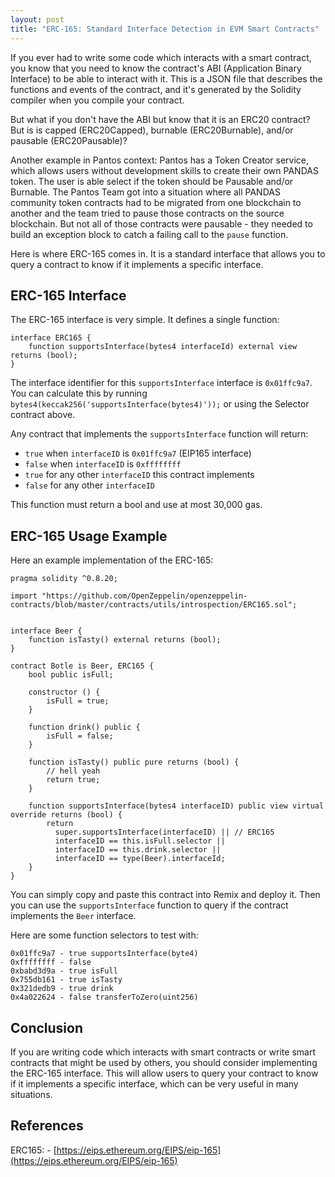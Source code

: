 ```yaml
---
layout: post
title: "ERC-165: Standard Interface Detection in EVM Smart Contracts"
---
```


If you ever had to write some code which interacts with a smart contract, you
know that you need to know the contract's ABI (Application Binary Interface) to
be able to interact with it. This is a JSON file that describes the functions
and events of the contract, and it's generated by the Solidity compiler when
you compile your contract.

But what if you don't have the ABI but know that it is an ERC20 contract?
But is is capped (ERC20Capped), burnable (ERC20Burnable),
and/or pausable (ERC20Pausable)?

Another example in Pantos context: Pantos has a Token Creator service, which
allows users without development skills to create their own PANDAS token.
The user is able select if the token should be Pausable and/or Burnable.
The Pantos Team got into a situation where all PANDAS community token contracts
had to be migrated from one blockchain to another and the team  tried to pause
those contracts on the source blockchain. But not all of those contracts
were pausable - they needed to build an exception block to catch a failing
call to the `pause` function.

Here is where ERC-165 comes in. It is a standard interface that allows you to
query a contract to know if it implements a specific interface.

## ERC-165 Interface

The ERC-165 interface is very simple. It defines a single function:

```solidity
interface ERC165 {
    function supportsInterface(bytes4 interfaceId) external view returns (bool);
}
```

The interface identifier for this `supportsInterface` interface is `0x01ffc9a7`.
You can calculate this by running `bytes4(keccak256('supportsInterface(bytes4)'));`
or using the Selector contract above.

Any contract that implements the `supportsInterface` function will return:
 * `true` when `interfaceID` is `0x01ffc9a7` (EIP165 interface)
 * `false` when `interfaceID` is `0xffffffff`
 * `true` for any other `interfaceID` this contract implements
 * `false` for any other `interfaceID`

This function must return a bool and use at most 30,000 gas.

## ERC-165 Usage Example

Here an example implementation of the ERC-165:

```solidity
pragma solidity ^0.8.20;

import "https://github.com/OpenZeppelin/openzeppelin-contracts/blob/master/contracts/utils/introspection/ERC165.sol";


interface Beer {
    function isTasty() external returns (bool);
}

contract Botle is Beer, ERC165 {
    bool public isFull;

    constructor () {
        isFull = true;
    }

    function drink() public {
        isFull = false;
    }

    function isTasty() public pure returns (bool) {
        // hell yeah
        return true;
    }

    function supportsInterface(bytes4 interfaceID) public view virtual override returns (bool) {
        return
          super.supportsInterface(interfaceID) || // ERC165
          interfaceID == this.isFull.selector ||
          interfaceID == this.drink.selector ||
          interfaceID == type(Beer).interfaceId;
    }
}
```

You can simply copy and paste this contract into Remix and deploy it. Then you
can use the `supportsInterface` function to query if the contract implements
the `Beer` interface.

Here are some function selectors to test with:

```
0x01ffc9a7 - true supportsInterface(byte4)
0xffffffff - false
0xbabd3d9a - true isFull
0x755db161 - true isTasty
0x321dedb9 - true drink
0x4a022624 - false transferToZero(uint256)	
```

## Conclusion

If you are writing code which interacts with smart contracts or write smart
contracts that might be used by others, you should consider implementing the
ERC-165 interface. This will allow users to query your contract to know if it
implements a specific interface, which can be very useful in many situations.

## References
ERC165: - [https://eips.ethereum.org/EIPS/eip-165](https://eips.ethereum.org/EIPS/eip-165)
